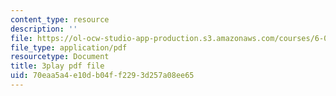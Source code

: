 ```yaml
---
content_type: resource
description: ''
file: https://ol-ocw-studio-app-production.s3.amazonaws.com/courses/6-00-introduction-to-computer-science-and-programming-fall-2008/70eaa5a4e10db04ff2293d257a08ee65_k6U-i4gXkLM.pdf
file_type: application/pdf
resourcetype: Document
title: 3play pdf file
uid: 70eaa5a4-e10d-b04f-f229-3d257a08ee65
---
```

